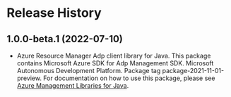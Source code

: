 # Release History

## 1.0.0-beta.1 (2022-07-10)

- Azure Resource Manager Adp client library for Java. This package contains Microsoft Azure SDK for Adp Management SDK. Microsoft Autonomous Development Platform. Package tag package-2021-11-01-preview. For documentation on how to use this package, please see [Azure Management Libraries for Java](https://aka.ms/azsdk/java/mgmt).
